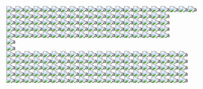 ![a][cat]![a][cat]![a][cat]![a][cat]![a][space]![a][space]![a][space]![a][space]![a][space]![a][cat]![a][space]![a][space]![a][space]![a][space]![a][space]![a][cat]![a][cat]![a][cat]![a][cat]![a][cat]![a][space]  
![a][cat]![a][space]![a][space]![a][space]![a][space]![a][space]![a][space]![a][space]![a][cat]![a][space]![a][cat]![a][space]![a][space]![a][space]![a][space]![a][space]![a][space]![a][cat]  
![a][cat]![a][space]![a][space]![a][space]![a][space]![a][space]![a][space]![a][cat]![a][cat]![a][cat]![a][cat]![a][cat]![a][space]![a][space]![a][space]![a][space]![a][space]![a][cat]  
![a][cat]![a][space]![a][space]![a][space]![a][space]![a][space]![a][space]![a][cat]![a][space]![a][space]![a][space]![a][cat]![a][space]![a][space]![a][space]![a][space]![a][space]![a][cat]  
![a][cat]![a][cat]![a][cat]![a][cat]![a][space]![a][space]![a][space]![a][cat]![a][space]![a][space]![a][space]![a][cat]![a][space]![a][space]![a][space]![a][space]![a][space]![a][cat]  
![a][space]  
![a][space]  
![a][space]![a][space]![a][space]![a][cat]![a][space]![a][space]![a][space]![a][space]![a][space]![a][cat]![a][space]![a][space]![a][space]![a][space]![a][space]![a][cat]![a][space]![a][space]![a][space]![a][cat]  
![a][space]![a][space]![a][space]![a][cat]![a][space]![a][space]![a][space]![a][space]![a][cat]![a][space]![a][cat]![a][space]![a][space]![a][space]![a][space]![a][cat]![a][cat]![a][space]![a][cat]![a][cat]  
![a][space]![a][space]![a][space]![a][cat]![a][space]![a][space]![a][space]![a][cat]![a][cat]![a][cat]![a][cat]![a][cat]![a][space]![a][space]![a][space]![a][cat]![a][space]![a][cat]![a][space]![a][cat]  
![a][cat]![a][space]![a][space]![a][cat]![a][space]![a][space]![a][space]![a][cat]![a][space]![a][space]![a][space]![a][cat]![a][space]![a][space]![a][space]![a][cat]![a][space]![a][space]![a][space]![a][cat]  
![a][cat]![a][cat]![a][cat]![a][cat]![a][space]![a][space]![a][cat]![a][space]![a][space]![a][space]![a][space]![a][space]![a][cat]![a][space]![a][space]![a][cat]![a][space]![a][space]![a][space]![a][cat]  

[cat]: https://cdn.discordapp.com/emojis/743579665435721768.gif
[space]: https://nc.izu.re/s/2aatCcJqf8rSM4t/preview
